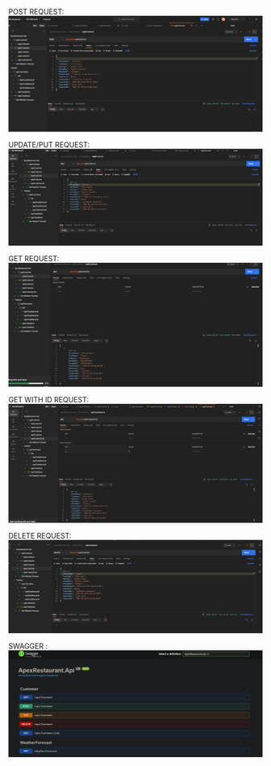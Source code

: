 POST REQUEST:
<img src="/Outputs/post.png"/>

UPDATE/PUT REQUEST:
<img src="/Outputs/put.png"/>

GET REQUEST:
<img src="/Outputs/get.png"/>

GET WITH ID REQUEST:
<img src="/Outputs/get with id.png"/>

DELETE REQUEST:
<img src="/Outputs/delete.png"/>

SWAGGER :
<img src="/Outputs/swagger.png"/>
